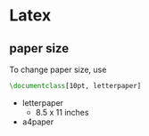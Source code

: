 # Latex

## paper size

To change paper size, use

```tex
\documentclass[10pt, letterpaper]
```

- letterpaper
  - 8.5 x 11 inches
- a4paper
